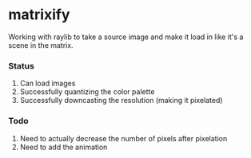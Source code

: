 # matrixify

Working with raylib to take a source image and make it load in like it's a scene in the matrix.

### Status
1. Can load images
2. Successfully quantizing the color palette
3. Successfully downcasting the resolution (making it pixelated)

### Todo
1. Need to actually decrease the number of pixels after pixelation
2. Need to add the animation
